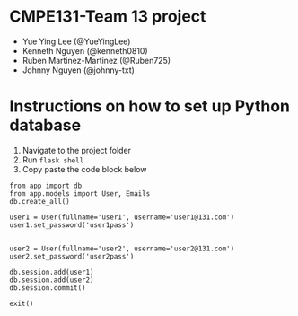 # CMPE131-Team 13 project
- Yue Ying Lee (@YueYingLee)
- Kenneth Nguyen (@kenneth0810)
- Ruben Martinez-Martinez (@Ruben725)
- Johnny Nguyen (@johnny-txt)

# Instructions on how to set up Python database
1. Navigate to the project folder
2. Run `flask shell`
3. Copy paste the code block below
```
from app import db
from app.models import User, Emails
db.create_all()

user1 = User(fullname='user1', username='user1@131.com')
user1.set_password('user1pass')


user2 = User(fullname='user2', username='user2@131.com')
user2.set_password('user2pass')

db.session.add(user1)
db.session.add(user2)
db.session.commit()

exit()

```
